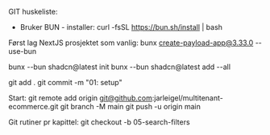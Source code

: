 GIT huskeliste:

- Bruker BUN - installer:
  curl -fsSL https://bun.sh/install | bash

Først lag NextJS prosjektet som vanlig:
bunx create-payload-app@3.33.0 --use-bun

bunx --bun shadcn@latest init
bunx --bun shadcn@latest add --all

git add .
git commit -m "01: setup"

Start:
git remote add origin git@github.com:jarleigel/multitenant-ecommerce.git
git branch -M main
git push -u origin main

Git rutiner pr kapittel:
git checkout -b 05-search-filters
